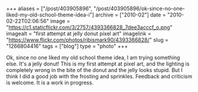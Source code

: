 +++
aliases = ["/post/403905896", "/post/403905896/ok-since-no-one-liked-my-old-school-theme-idea-i"]
archive = ["2010-02"]
date = "2010-02-22T02:06:56"
image = "https://c1.staticflickr.com/3/2757/4393366828_7dee3acccf_o.png"
imagealt = "first attempt at jelly donut pixel art"
imagelink = "https://www.flickr.com/photos/rjbismark90/4393366828/"
slug = "1266804416"
tags = ["blog"]
type = "photo"
+++

Ok, since no one liked my old school theme idea, I am trying something
else.  It's a jelly donut!  This is my first attempt at pixel art, and the
lighting is completely wrong in the bite of the donut and the jelly looks
stupid.  But I think I did a good job with the frosting and sprinkles.
Feedback and criticism is welcome.  It is a work in progress. 


